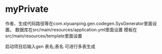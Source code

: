 # myPrivate

作者、生成代码路径等在com.xiyuanping.gen.codegen.SysGenerator里面设置。
数据库在src/main/resources/application.yml里面设置
模板在src/main/resources/template里面设置

启动项目后输入gen 表名;表名     可进行多表生成